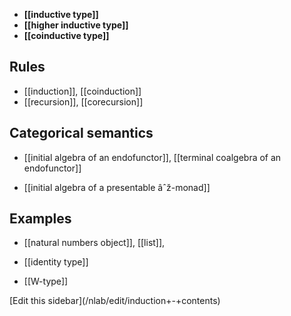 
* **[[inductive type]]**
* **[[higher inductive type]]**
* **[[coinductive type]]**

## Rules

* [[induction]], [[coinduction]]
* [[recursion]], [[corecursion]]

## Categorical semantics

* [[initial algebra of an endofunctor]], [[terminal coalgebra of an endofunctor]]

* [[initial algebra of a presentable âˆž-monad]]

## Examples

* [[natural numbers object]], [[list]], 

* [[identity type]]

* [[W-type]]


<div markdown="1">[Edit this sidebar](/nlab/edit/induction+-+contents)</div>
